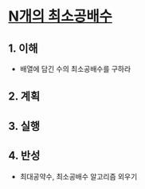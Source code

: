 # [N개의 최소공배수](https://programmers.co.kr/learn/courses/30/lessons/12953)

## 1. 이해

- 배열에 담긴 수의 최소공배수를 구하라

## 2. 계획

## 3. 실행

## 4. 반성

- 최대공약수, 최소공배수 알고리즘 외우기

